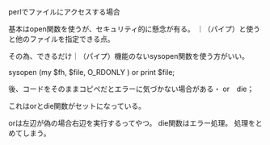 perlでファイルにアクセスする場合

基本はopen関数を使うが、セキュリティ的に懸念が有る。
｜（パイプ）と使うと他のファイルを指定できる点。

その為、できるだけ｜（パイプ）機能のないsysopen関数を使う方がいい。

sysopen (my $fh, $file, O_RDONLY ) or print $file;

後、コードをそのままコピペだとエラーに気づかない場合がある・
or　die；

これはorとdie関数がセットになっている。

orは左辺が偽の場合右辺を実行するってやつ。
die関数はエラー処理。
処理をとめてしまう。
